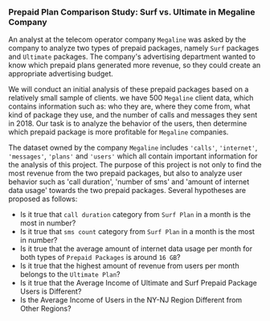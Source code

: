 ### Prepaid Plan Comparison Study: Surf vs. Ultimate in Megaline Company

An analyst at the telecom operator company `Megaline` was asked by the company to analyze two types of prepaid packages, namely `Surf` packages and `Ultimate` packages. The company's advertising department wanted to know which prepaid plans generated more revenue, so they could create an appropriate advertising budget.

We will conduct an initial analysis of these prepaid packages based on a relatively small sample of clients. we have 500 `Megaline` client data, which contains information such as: who they are, where they come from, what kind of package they use, and the number of calls and messages they sent in 2018. Our task is to analyze the behavior of the users, then determine which prepaid package is more profitable for `Megaline` companies.

The dataset owned by the company `Megaline` includes `'calls'`, `'internet'`, `'messages'`, `'plans'` and `'users'` which all contain important information for the analysis of this project. The purpose of this project is not only to find the most revenue from the two prepaid packages, but also to analyze user behavior such as 'call duration', 'number of sms' and 'amount of internet data usage' towards the two prepaid packages. Several hypotheses are proposed as follows:
- Is it true that `call duration` category from `Surf Plan` in a month is the most in number?
- Is it true that `sms count` category from `Surf Plan` in a month is the most in number?
- Is it true that the average amount of internet data usage per month for both types of `Prepaid Packages` is around `16 GB`?
- Is it true that the highest amount of revenue from users per month belongs to the `Ultimate Plan`?
- Is it true that the Average Income of Ultimate and Surf Prepaid Package Users is Different?
- Is the Average Income of Users in the NY-NJ Region Different from Other Regions?